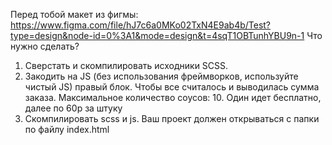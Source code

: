 Перед тобой макет из фигмы: https://www.figma.com/file/hJ7c6a0MKo02TxN4E9ab4b/Test?type=design&node-id=0%3A1&mode=design&t=4sqT1OBTunhYBU9n-1
Что нужно сделать?
1.	Сверстать и скомпилировать исходники SCSS.
2.	Закодить на JS (без использования фреймворков, используйте чистый JS) правый блок. Чтобы все считалось и выводилась сумма заказа. Максимальное количество соусов: 10. Один идет бесплатно, далее по 60р за штуку
3.	Скомпилировать scss и js. Ваш проект должен открываться с папки по файлу index.html
